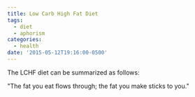 ```yaml
---
title: Low Carb High Fat Diet
tags:
  - diet
  - aphorism
categories:
  - health
date: '2015-05-12T19:16:00-0500'
---
```


The LCHF diet can be summarized as follows:

"The fat you eat flows through; the fat you make sticks to you."
